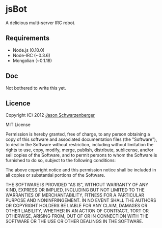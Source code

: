 jsBot
=======

A delicious multi-server IRC robot.

Requirements
------------
* Node.js (0.10.0)
* Node-IRC (~0.3.6)
* Mongolian (~0.1.18)

Doc
---

Not bothered to write this yet.

Licence
-------
Copyright (C) 2012 [Jason Schwarzenberger](http://master5o1.com/)

MIT License

Permission is hereby granted, free of charge, to any person obtaining a copy of this software and associated documentation files (the "Software"), to deal in the Software without restriction, including without limitation the rights to use, copy, modify, merge, publish, distribute, sublicense, and/or sell copies of the Software, and to permit persons to whom the Software is furnished to do so, subject to the following conditions:

The above copyright notice and this permission notice shall be included in all copies or substantial portions of the Software.

THE SOFTWARE IS PROVIDED "AS IS", WITHOUT WARRANTY OF ANY KIND, EXPRESS OR IMPLIED, INCLUDING BUT NOT LIMITED TO THE WARRANTIES OF MERCHANTABILITY, FITNESS FOR A PARTICULAR PURPOSE AND NONINFRINGEMENT. IN NO EVENT SHALL THE AUTHORS OR COPYRIGHT HOLDERS BE LIABLE FOR ANY CLAIM, DAMAGES OR OTHER LIABILITY, WHETHER IN AN ACTION OF CONTRACT, TORT OR OTHERWISE, ARISING FROM, OUT OF OR IN CONNECTION WITH THE SOFTWARE OR THE USE OR OTHER DEALINGS IN THE SOFTWARE.